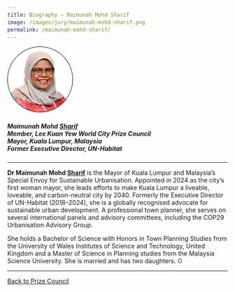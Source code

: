 ```yaml
---
title: Biography — Maimunah Mohd Sharif
image: /images/jury/maimunah-mohd-sharif.png
permalink: /maimunah-mohd-sharif/
---
```


<div style="width:150px"><img src="/images/jury/maimunah-mohd-sharif.png" alt="Maimunah Mohd Sharif" /></div>

##### **Maimunah Mohd <u>Sharif</u>** <br> Member, Lee Kuan Yew World City Prize Council <br> Mayor, Kuala Lumpur, Malaysia <br> Former Executive Director, UN-Habitat 

---

**Dr Maimunah Mohd <u>Sharif</u>** is the Mayor of Kuala Lumpur and Malaysia’s Special Envoy for Sustainable Urbanisation. Appointed in 2024 as the city’s first woman mayor, she leads efforts to make Kuala Lumpur a liveable, loveable, and carbon-neutral city by 2040. Formerly the Executive Director of UN-Habitat (2018–2024), she is a globally recognised advocate for sustainable urban development. A professional town planner, she serves on several international panels and advisory committees, including the COP29 Urbanisation Advisory Group. 
 
She holds a Bachelor of Science with Honors in Town Planning Studies from the University of Wales Institutes of Science and Technology, United Kingdom and a Master of Science in Planning studies from the Malaysia Science University. She is married and has two daughters. **<font color="#967942">O</font>**

---

[Back to Prize Council](/prize-council/)
